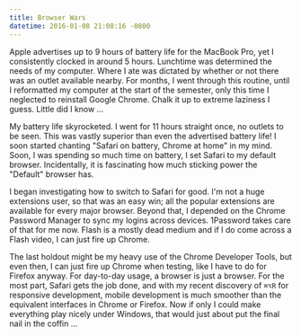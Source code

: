 ```yaml
---
title: Browser Wars
datetime: 2016-01-08 21:08:16 -0800
---
```

Apple advertises up to 9 hours of battery life for the MacBook Pro, yet I consistently clocked in around 5 hours. Lunchtime was determined the needs of my computer. Where I ate was dictated by whether or not there was an outlet available nearby. For months, I went through this routine, until I reformatted my computer at the start of the semester, only this time I neglected to reinstall Google Chrome. Chalk it up to extreme laziness I guess. Little did I know ...

My battery life skyrocketed. I went for 11 hours straight once, no outlets to be seen. This was vastly superior than even the advertised battery life! I soon started chanting "Safari on battery, Chrome at home" in my mind. Soon, I was spending so much time on battery, I set Safari to my default browser. Incidentally, it is fascinating how much sticking power the "Default" browser has.

I began investigating how to switch to Safari for good. I'm not a huge extensions user, so that was an easy win; all the popular extensions are available for every major browser. Beyond that, I depended on the Chrome Password Manager to sync my logins across devices. 1Password takes care of that for me now. Flash is a mostly dead medium and if I do come across a Flash video, I can just fire up Chrome.

The last holdout might be my heavy use of the Chrome Developer Tools, but even then, I can just fire up Chrome when testing, like I have to do for Firefox anyway. For day-to-day usage, a browser is just a browser. For the most part, Safari gets the job done, and with my recent discovery of `⌘⌥R` for responsive development, mobile development is much smoother than the equivalent interfaces in Chrome or Firefox. Now if only I could make everything play nicely under Windows, that would just about put the final nail in the coffin ...
